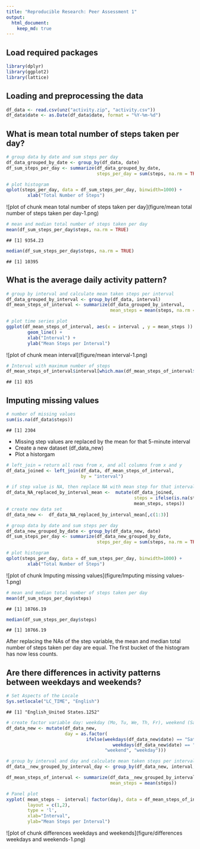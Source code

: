 ```yaml
---
title: "Reproducible Research: Peer Assessment 1"
output: 
  html_document:
    keep_md: true
---
```


## Load required packages

```r
library(dplyr)
library(ggplot2)
library(lattice)
```

## Loading and preprocessing the data

```r
df_data <- read.csv(unz("activity.zip", "activity.csv"))
df_data$date <- as.Date(df_data$date, format = "%Y-%m-%d")
```

## What is mean total number of steps taken per day?

```r
# group data by date and sum steps per day
df_data_grouped_by_date <- group_by(df_data, date)
df_sum_steps_per_day <- summarize(df_data_grouped_by_date, 
                                  steps_per_day = sum(steps, na.rm = TRUE))

# plot histogram
qplot(steps_per_day, data = df_sum_steps_per_day, binwidth=1000) +
        xlab("Total Number of Steps")
```

![plot of chunk mean total number of steps taken per day](figure/mean total number of steps taken per day-1.png) 

```r
# mean and median total number of steps taken per day
mean(df_sum_steps_per_day$steps, na.rm = TRUE)
```

```
## [1] 9354.23
```

```r
median(df_sum_steps_per_day$steps, na.rm = TRUE)
```

```
## [1] 10395
```



## What is the average daily activity pattern?

```r
# group by interval and calculate mean taken steps per interval
df_data_grouped_by_interval <- group_by(df_data, interval)
df_mean_steps_of_interval <- summarize(df_data_grouped_by_interval, 
                                       mean_steps = mean(steps, na.rm = TRUE))

# plot time series plot
ggplot(df_mean_steps_of_interval, aes(x = interval , y = mean_steps )) +
        geom_line() +
        xlab("Interval") +
        ylab("Mean Steps per Interval")
```

![plot of chunk mean interval](figure/mean interval-1.png) 

```r
# Interval with maximum number of steps
df_mean_steps_of_interval$interval[which.max(df_mean_steps_of_interval$mean_steps)]
```

```
## [1] 835
```

## Imputing missing values

```r
# number of missing values
sum(is.na(df_data$steps))
```

```
## [1] 2304
```

- Missing step values are replaced by the mean for that 5-minute interval 
- Create a new dataset (df_data_new)
- Plot a historgam


```r
# left_join = return all rows from x, and all columns from x and y
df_data_joined <- left_join(df_data, df_mean_steps_of_interval, 
                            by = "interval")

# if step value is NA, then replace NA with mean step for that interval
df_data_NA_replaced_by_interval_mean <-  mutate(df_data_joined, 
                                                steps = ifelse(is.na(steps), 
                                                mean_steps, steps))
# create new data set
df_data_new <-  df_data_NA_replaced_by_interval_mean[,c(1:3)]

# group data by date and sum steps per day 
df_data_new_grouped_by_date <- group_by(df_data_new, date)
df_sum_steps_per_day <- summarize(df_data_new_grouped_by_date, 
                                  steps_per_day = sum(steps, na.rm = TRUE))

# plot histogram
qplot(steps_per_day, data = df_sum_steps_per_day, binwidth=1000) +
        xlab("Total Number of Steps")
```

![plot of chunk Imputing missing values](figure/Imputing missing values-1.png) 

```r
# mean and median total number of steps taken per day
mean(df_sum_steps_per_day$steps)
```

```
## [1] 10766.19
```

```r
median(df_sum_steps_per_day$steps)
```

```
## [1] 10766.19
```

After replacing the NAs of the step variable, the mean and median total number of steps taken per day are equal.
The first bucket of the histogram has now less counts. 

## Are there differences in activity patterns between weekdays and weekends?

```r
# Set Aspects of the Locale
Sys.setlocale("LC_TIME", "English")
```

```
## [1] "English_United States.1252"
```

```r
# create factor variable day: weekday (Mo, Tu, We, Th, Fr), weekend (Sa, Su)
df_data_new <- mutate(df_data_new, 
                      day = as.factor(
                              ifelse(weekdays(df_data_new$date) == "Saturday"  | 
                                        weekdays(df_data_new$date) == "Sunday",
                                     "weekend", "weekday")))

# group by interval and day and calculate mean taken steps per interval
df_data__new_grouped_by_interval_day <- group_by(df_data_new, interval, day)

df_mean_steps_of_interval <- summarize(df_data__new_grouped_by_interval_day, 
                                       mean_steps = mean(steps))

# Panel plot
xyplot( mean_steps ~  interval| factor(day), data = df_mean_steps_of_interval, 
        layout = c(1,2),
        type = 'l',
        xlab="Interval", 
        ylab="Mean Steps per Interval")
```

![plot of chunk differences weekdays and weekends](figure/differences weekdays and weekends-1.png) 




